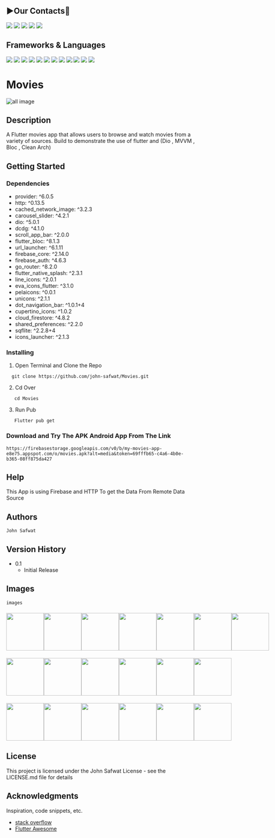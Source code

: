 ## **▶️Our Contacts📱**
<a href="https://github.com/john-safwat"><img src="https://img.shields.io/badge/GitHub-100000?style=for-the-badge&logo=github&logoColor=white"/></a>
<a href="https://www.linkedin.com/in/john-safwat-b3645427a/" title="LinkedIn"><img src="https://img.shields.io/badge/LinkedIn-0077B5?style=for-the-badge&logo=linkedin&logoColor=white"/></a>
<a href="https://www.facebook.com/john.safwat.77/" title="LinkedIn"><img src="https://img.shields.io/badge/Facebook-1877F2?style=for-the-badge&logo=facebook&logoColor=white"/></a>
<a href="https://www.instagram.com/john_s_911/" title="LinkedIn"><img src="https://img.shields.io/badge/Instagram-E4405F?style=for-the-badge&logo=instagram&logoColor=white"/></a>
<a href="https://www.behance.net/johnsafwat" title="LinkedIn"><img src="https://img.shields.io/badge/-Behance-blue?style=for-the-badge&logo=behance&logoColor=white"/></a>

## Frameworks & Languages
<a><img src = "https://img.shields.io/badge/Flutter-02569B?style=for-the-badge&logo=flutter&logoColor=white"></a>
<a><img src = "https://img.shields.io/badge/Dart-0175C2?style=for-the-badge&logo=dart&logoColor=white"></a>
<a><img src = "https://img.shields.io/badge/SQLite-07405E?style=for-the-badge&logo=sqlite&logoColor=white"></a>
<a><img src = "https://img.shields.io/badge/firebase-ffca28?style=for-the-badge&logo=firebase&logoColor=black"></a>
<a><img src = "https://img.shields.io/badge/Android_Studio-3DDC84?style=for-the-badge&logo=android-studio&logoColor=white"></a>
<a><img src = "https://img.shields.io/badge/Adobe%20Photoshop-31A8FF?style=for-the-badge&logo=Adobe%20Photoshop&logoColor=black"></a>
<a><img src = "https://img.shields.io/badge/Adobe%20XD-470137?style=for-the-badge&logo=Adobe%20XD&logoColor=#FF61F6"></a>
<a><img src = "https://img.shields.io/badge/Unsplash-000000?style=for-the-badge&logo=Unsplash&logoColor=white"></a>
<a><img src = "https://img.shields.io/badge/Postman-FF6C37?style=for-the-badge&logo=Postman&logoColor=white"></a>
<a><img src = "https://img.shields.io/badge/Android-3DDC84?style=for-the-badge&logo=android&logoColor=white"></a>
<a><img src = "https://img.shields.io/badge/iOS-000000?style=for-the-badge&logo=ios&logoColor=white"></a>
<a><img src = "https://img.shields.io/badge/GIT-E44C30?style=for-the-badge&logo=git&logoColor=white"></a>



# Movies

![all image](https://firebasestorage.googleapis.com/v0/b/my-movies-app-e8e75.appspot.com/o/App_Screen_MockupsForFree.png?alt=media&token=0ff59f09-6b68-4d92-a127-acfcc53a51ec)
## Description

A Flutter movies app that allows users to browse and watch movies from a variety of sources. Build to demonstrate the use of flutter and (Dio , MVVM , Bloc , Clean Arch)

## Getting Started

### Dependencies

* provider: ^6.0.5
* http: ^0.13.5
* cached_network_image: ^3.2.3
* carousel_slider: ^4.2.1
* dio: ^5.0.1
* dcdg: ^4.1.0
* scroll_app_bar: ^2.0.0
* flutter_bloc: ^8.1.3
* url_launcher: ^6.1.11
* firebase_core: ^2.14.0
* firebase_auth: ^4.6.3
* go_router: ^8.2.0
* flutter_native_splash: ^2.3.1
* line_icons: ^2.0.1
* eva_icons_flutter: ^3.1.0
* pelaicons: ^0.0.1
* unicons: ^2.1.1
* dot_navigation_bar: ^1.0.1+4
* cupertino_icons: ^1.0.2
* cloud_firestore: ^4.8.2
* shared_preferences: ^2.2.0
* sqflite: ^2.2.8+4
* icons_launcher: ^2.1.3


### Installing

1. Open Terminal and Clone the Repo
```
  git clone https://github.com/john-safwat/Movies.git
```

2. Cd Over
```
   cd Movies
```

3. Run Pub
```
   Flutter pub get
```

### Download and Try The APK Android App From The Link

````
https://firebasestorage.googleapis.com/v0/b/my-movies-app-e8e75.appspot.com/o/movies.apk?alt=media&token=69fffb65-c4a6-4b0e-b365-08ff875da427
````

## Help

This App is using Firebase and HTTP To get the Data From Remote Data Source

## Authors

````
John Safwat
````

## Version History

* 0.1
    * Initial Release

## Images
````
images
````
<div style= "display : flex ; justify-content: space-around ; margin : 20px 0px">
<img src = "https://firebasestorage.googleapis.com/v0/b/my-movies-app-e8e75.appspot.com/o/Splash.png?alt=media&token=61ca9350-fed0-4cdc-a551-8279559091ce" width = "100px">
<img src = "https://firebasestorage.googleapis.com/v0/b/my-movies-app-e8e75.appspot.com/o/Screenshot_20230714_153707.png?alt=media&token=b2894ac1-685d-47ff-a0c9-1b3557949cf9" width = "100px">
<img src = "https://firebasestorage.googleapis.com/v0/b/my-movies-app-e8e75.appspot.com/o/Screenshot_20230714_153743.png?alt=media&token=ea552653-da98-4731-afc9-1a75c7eb0f07" width = "100px">
<img src = "https://firebasestorage.googleapis.com/v0/b/my-movies-app-e8e75.appspot.com/o/Screenshot_20230714_153754.png?alt=media&token=32833542-525a-4f2e-9e4a-145f70ef330c" width = "100px">
<img src = "https://firebasestorage.googleapis.com/v0/b/my-movies-app-e8e75.appspot.com/o/Screenshot_20230714_153801.png?alt=media&token=7b879721-90d3-4359-a5b5-00246080c242" width = "100px">
<img src = "https://firebasestorage.googleapis.com/v0/b/my-movies-app-e8e75.appspot.com/o/Screenshot_20230714_153823.png?alt=media&token=3b6dec00-64e9-40c9-b074-1c56b03f5601" width = "100px">
<img src = "https://firebasestorage.googleapis.com/v0/b/my-movies-app-e8e75.appspot.com/o/Screenshot_20230714_153938.png?alt=media&token=5aa6672c-e3db-44df-a331-84e351016acc" width = "100px">

</div>
<div style= "display : flex ; justify-content: space-around ; margin : 20px 0px">
<img src = "https://firebasestorage.googleapis.com/v0/b/my-movies-app-e8e75.appspot.com/o/Splash%20%E2%80%93%202.png?alt=media&token=1de1f20a-35b5-4303-98a0-935c78eb9361" width = "100px">
<img src = "https://firebasestorage.googleapis.com/v0/b/my-movies-app-e8e75.appspot.com/o/Splash%20%E2%80%93%201.png?alt=media&token=72615291-9b71-417d-9d12-96e9eb13dc0c" width = "100px">
<img src = "https://firebasestorage.googleapis.com/v0/b/my-movies-app-e8e75.appspot.com/o/Splash%20%E2%80%93%203.png?alt=media&token=da7fccc8-a459-4cef-9cad-174c59bd8aa9" width = "100px">
<img src = "https://firebasestorage.googleapis.com/v0/b/my-movies-app-e8e75.appspot.com/o/Screenshot_20230714_152338.png?alt=media&token=18733ec7-9111-4733-86c1-9c1966882c49" width = "100px">
<img src = "https://firebasestorage.googleapis.com/v0/b/my-movies-app-e8e75.appspot.com/o/Screenshot_20230714_152431.png?alt=media&token=5418088b-7067-4cf8-bd9c-9ea414d87b7a" width = "100px">
<img src = "https://firebasestorage.googleapis.com/v0/b/my-movies-app-e8e75.appspot.com/o/Screenshot_20230714_152508.png?alt=media&token=a7aaf1bc-eeff-4bff-a4a5-d47655dac399" width = "100px">
</div>
<div style= "display : flex ; justify-content: space-around ; margin : 20px 0px">
<img src = "https://firebasestorage.googleapis.com/v0/b/my-movies-app-e8e75.appspot.com/o/Screenshot_20230714_152538.png?alt=media&token=1c333bdd-6b8b-4ea4-8c78-3664396ccb88" width = "100px">
<img src = "https://firebasestorage.googleapis.com/v0/b/my-movies-app-e8e75.appspot.com/o/Screenshot_20230714_152604.png?alt=media&token=f538dece-2be5-458b-9c26-0ddda5de475a" width = "100px">
<img src = "https://firebasestorage.googleapis.com/v0/b/my-movies-app-e8e75.appspot.com/o/Screenshot_20230714_152645.png?alt=media&token=f8041efb-f488-4ca1-b4d2-857271e0fb52" width = "100px">
<img src = "https://firebasestorage.googleapis.com/v0/b/my-movies-app-e8e75.appspot.com/o/Screenshot_20230714_153152.png?alt=media&token=2d41fdc8-8235-46e7-9249-74373e2b593e" width = "100px">
<img src = "https://firebasestorage.googleapis.com/v0/b/my-movies-app-e8e75.appspot.com/o/Screenshot_20230714_153212.png?alt=media&token=270de63e-d551-448d-a399-a03a13fbea79" width = "100px">
<img src = "https://firebasestorage.googleapis.com/v0/b/my-movies-app-e8e75.appspot.com/o/Screenshot_20230714_153654.png?alt=media&token=43b8cc03-ed5b-4687-9fe3-4a827f270fc4" width = "100px">
</div>


## License

This project is licensed under the John Safwat License - see the LICENSE.md file for details

## Acknowledgments

Inspiration, code snippets, etc.
* [stack overflow](https://stackoverflow.com/)
* [Flutter Awesome](https://flutterawesome.com/)